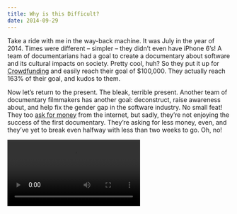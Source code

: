```yaml
---
title: Why is this Difficult?
date: 2014-09-29
---
```


Take a ride with me in the way-back machine. It was July in the year of 2014. Times were different – simpler – they didn’t even have iPhone 6’s! A team of documentarians had a goal to create a documentary about software and its cultural impacts on society. Pretty cool, huh? So they put it up for [Crowdfunding](https://www.kickstarter.com/projects/appdocu/app-the-human-story) and easily reach their goal of \$100,000. They actually reach 163% of their goal, and kudos to them.

Now let’s return to the present. The bleak, terrible present. Another team of documentary filmmakers has another goal: deconstruct, raise awareness about, and help fix the gender gap in the software industry. No small feat! They too [ask for money](https://www.indiegogo.com/projects/code-debugging-the-gender-gap) from the internet, but sadly, they’re not enjoying the success of the first documentary. They’re asking for less money, even, and they’ve yet to break even halfway with less than two weeks to go. Oh, no!

<Video src="//player.vimeo.com/video/104541710?wmode=opaque&amp;api=1" />

How come? Why are we, as a software community, not giving them the start-up funds they need? Seriously, let’s examine this.

The first documentary has a cool cast – lots of celebrities in our community, mostly white, mostly men – and knowing them by reputation, I know that they have cool stories. But I’ve _heard_ those stories before. I’ve listened to the Grubers and the Marcos on their podcasts and blogs. I know how awesome apps are and that they can change the world.

I chose not to fund the first documentary because it was unclear what its message, its goal, and its audience were. It struck me – though this may be incorrect, it’s just my gut feeling – it struck me as a masturbatory, self-congratulation story about how great we all are and how lucky society is to have us. Hooray! Maybe that’s not their intention, but I wasn’t willing to take a chance and give money to people when I don’t even know why they’re making this film.

I funded the second documentary the moment I discovered they were looking for money because they’re very clear: they have a specific message, goal, and audience. There is a problem (pretty obvious one if you ask me) with the underrepresentation of women and blacks and latinos and _a lot_ of groups in the software industry, and these filmmakers want to help fix that.

I’m not saying that one documentary deserves to exist more than the other. I’m really not. However, it is kind of telling to me that we fall over ourselves to over-fund a film that discusses how awesome we all are, but can’t be bothered to fund a film that discusses the chronic lack of diversity in the software industry. We _like_ to hear about and share the story of app developers being awesome. We _hate_ to hear about how app developers are actually contributing to a patriarchy that encourages society to simply value men more than women.

I don’t understand why this is so difficult. I really, really don’t. It’s _pretty obvious_ that our society is awfully biased towards white, heterosexual, cis, able-bodied, young men.

Part of what I loved about [Cosmos](http://www.cosmosontv.com) was the history of science that it showed us, and how scientific advancements that profoundly and fundamentally changed humanity forever came from the unlikeliest of sources: priests with no scientific background, indentured serfs who were forbidden to read, women who were only allowed into Harvard as human computers. Forget all the social-justice stuff on why treating people equally is a moral thing to do. Forget all that. If nothing else, you _must_ admit that it is beneficial for humanity to have women working in STEM fields _just_ for the sheer number of discoveries they’re bound to make. How many Einsteins or Newtowns or Sagans have we _already missed out on_ because of our insistence that women are inferior to men? We could be living on Mars by now, for all we know, if we would have changed our society to encourage girls to learn about science as much as we encourage boys to.

_Code: Debugging the Gender Gap_ is on a “fixed funding” project, meaning if they don’t reach their goal, they get nothing and all their backers get a refund. This _seriously needs to succeed_. Someday, I want to have kids, but do I want my daughter to grow up in our society, as it exists today? _Hell no_. Would you?

I am literally begging you, _please_ go [give these filmmakers some money](https://www.indiegogo.com/projects/code-debugging-the-gender-gap). _Please_ go tell everyone you know about this project. They have less than two weeks to go, but we can still make this happen.
